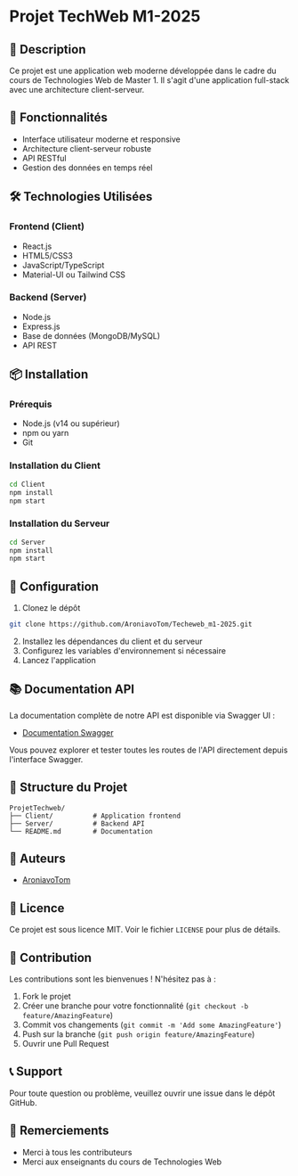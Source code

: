 # Projet TechWeb M1-2025

## 📝 Description
Ce projet est une application web moderne développée dans le cadre du cours de Technologies Web de Master 1. Il s'agit d'une application full-stack avec une architecture client-serveur.

## 🚀 Fonctionnalités
- Interface utilisateur moderne et responsive
- Architecture client-serveur robuste
- API RESTful
- Gestion des données en temps réel

## 🛠️ Technologies Utilisées
### Frontend (Client)
- React.js
- HTML5/CSS3
- JavaScript/TypeScript
- Material-UI ou Tailwind CSS

### Backend (Server)
- Node.js
- Express.js
- Base de données (MongoDB/MySQL)
- API REST

## 📦 Installation

### Prérequis
- Node.js (v14 ou supérieur)
- npm ou yarn
- Git

### Installation du Client
```bash
cd Client
npm install
npm start
```

### Installation du Serveur
```bash
cd Server
npm install
npm start
```

## 🔧 Configuration
1. Clonez le dépôt
```bash
git clone https://github.com/AroniavoTom/Techeweb_m1-2025.git
```

2. Installez les dépendances du client et du serveur
3. Configurez les variables d'environnement si nécessaire
4. Lancez l'application

## 📚 Documentation API
La documentation complète de notre API est disponible via Swagger UI :
- [Documentation Swagger](http://localhost:5000/api/docs/#/)

Vous pouvez explorer et tester toutes les routes de l'API directement depuis l'interface Swagger.

## 📁 Structure du Projet
```
ProjetTechweb/
├── Client/          # Application frontend
├── Server/          # Backend API
└── README.md        # Documentation
```

## 👥 Auteurs
- [AroniavoTom](https://github.com/AroniavoTom)

## 📄 Licence
Ce projet est sous licence MIT. Voir le fichier `LICENSE` pour plus de détails.

## 🤝 Contribution
Les contributions sont les bienvenues ! N'hésitez pas à :
1. Fork le projet
2. Créer une branche pour votre fonctionnalité (`git checkout -b feature/AmazingFeature`)
3. Commit vos changements (`git commit -m 'Add some AmazingFeature'`)
4. Push sur la branche (`git push origin feature/AmazingFeature`)
5. Ouvrir une Pull Request

## 📞 Support
Pour toute question ou problème, veuillez ouvrir une issue dans le dépôt GitHub.

## 🙏 Remerciements
- Merci à tous les contributeurs
- Merci aux enseignants du cours de Technologies Web 
